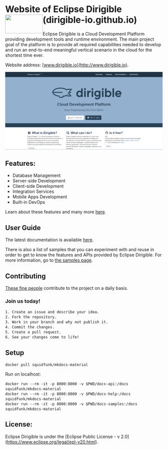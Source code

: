 # Website of Eclipse Dirigible (dirigible-io.github.io) <img src="http://www.dirigible.io/img/dirigible.svg" align="left" height="60" width="120"> 

Eclipse Dirigible is a Cloud Development Platform providing development tools and runtime environment. The main project goal of the platform is to provide all required capabilities needed to develop and run an end-to-end meaningful vertical scenario in the cloud for the shortest time ever.

Website address: [www.dirigible.io](http://www.dirigible.io).

![ReadMe-Animation](https://github.com/dirigible-io/dirigible-io.github.io/raw/master/img/readme_animation.gif)

## Features:
- Database Management
- Server-side Development
- Client-side Development
- Integration Services
- Mobile Apps Development
- Built-in DevOps

Learn about these features and many more [here](http://www.dirigible.io/features.html).

## User Guide

The latest documentation is available [here](http://www.dirigible.io/help/).

There is also a list of samples that you can experiment with and reuse in order to get to know the features and APIs provided by Eclipse Dirigible. For more information, go to [the samples page](http://www.dirigible.io/samples/).

## Contributing

[These fine people](https://github.com/dirigible-io/dirigible-io.github.io/graphs/contributors) contribute to the project on a daily basis. 

### Join us today!

```
1. Create an issue and describe your idea.
2. Fork the repository.
3. Work in your branch and why not publish it.
4. Commit the changes.
5. Create a pull request.
6. See your changes come to life!
```

## Setup

```
docker pull squidfunk/mkdocs-material
```

Run on localhost:
```
docker run --rm -it -p 8000:8000 -v $PWD/docs-api:/docs squidfunk/mkdocs-material
docker run --rm -it -p 8000:8000 -v $PWD/docs-help:/docs squidfunk/mkdocs-material
docker run --rm -it -p 8000:8000 -v $PWD/docs-samples:/docs squidfunk/mkdocs-material
```

## License:

Eclipse Dirigible is under the [Eclipse Public License - v 2.0] (https://www.eclipse.org/legal/epl-v20.html).
